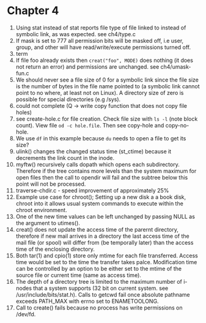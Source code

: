 Chapter 4
=========
1. Using stat instead of stat reports file type of file linked to instead of
   symbolic link, as was expected. see ch4/type.c
2. If mask is set to 777 all permission bits will be masked off, i.e user,
   group, and other will have read/write/execute permissions turned off.
3. term
4. If file foo already exists then `creat("foo", MODE)` does nothing (it does
   not return an error) and permissions are unchanged. see ch4/umask-fun.c
5. We should never see a file size of 0 for a symbolic link since the file size
   is the number of bytes in the file name pointed to (a symbolic link cannot
   point to no where, at least not on Linux). A directory size of zero is
   possible for special directories (e.g /sys).
6. could not complete (Q -> write copy function that does not copy file holes)
7. see create-hole.c for file creation. Check file size with `ls -l` (note block
   count). View file `od -c hole.file`. Then see copy-hole and copy-no-hole.
8. We use `df` in this example because `du` needs to open a file to get its
   size?
9. ulink() changes the changed status time (st_ctime) because it decrements the
   link count in the inode.
10. myftw() recursively calls dopath which opens each subdirectory. Therefore if
    the tree contains more levels than the system maximum for open files then
	the call to opendir will fail and the subtree below this point will not be
    processed. 
11. traverse-chdir.c - speed improvement of approximately 25%
12. Example use case for chroot(); Setting up a new disk a a book disk, chroot
    into it allows usual system commands to execute within the chroot environment.
13. One of the new time values can be left unchanged by passing NULL as the
    argument to utimes().
14. creat() does not update the access time of the parernt directory, therefore
    if new mail arrives in a directory the last access time of the mail file (or
    spool) will differ from (be temporally later) than the access time of the
    enclosing directory.
15. Both tar(1) and cpio(1) store only mtime for each file transferred. Access
    time would be set to the time the transfer takes palce. Modification time
    can be controlled by an option to be either set to the mtime of the source
    file or current time (same as access time). 
16. The depth of a directory tree is limited to the maximum number of i-nodes
    that a system supports (32 bit on current system. see
    /usr/include/bits/stat.h). Calls to getcwd fail once absolute pathname
    exceeds PATH_MAX with errno set to ENAMETOOLONG.
17. Call to create() fails because no process has write permissions on /dev/fd.

